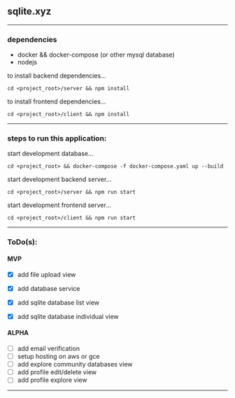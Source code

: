 ## sqlite.xyz

---

### dependencies

- docker && docker-compose (or other mysql database)
- nodejs

to install backend dependencies...

```cd <project_root>/server && npm install```

to install frontend dependencies...

```cd <project_root>/client && npm install```

---

### steps to run this application:

start development database...

```cd <project_root> && docker-compose -f docker-compose.yaml up --build```

start development backend server...

```cd <project_root>/server && npm run start```

start development frontend server...

```cd <project_root>/client && npm run start```

---

### ToDo(s):

#### MVP
- [x] add file upload view
- [x] add database service
- [x] add sqlite database list view
- [x] add sqlite database individual view


#### ALPHA
- [ ] add email verification
- [ ] setup hosting on aws or gce
- [ ] add explore community databases view
- [ ] add profile edit/delete view
- [ ] add profile explore view

---
